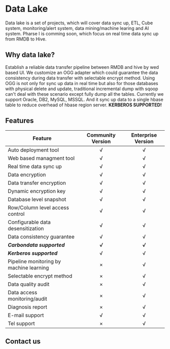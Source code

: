 # Data Lake
Data lake is a set of projects, which will cover data sync up, ETL, Cube system, monitoring/alert system, data mining/machine learing and AI system. Pharse I is comming soon, which focus on real time data sync up from RMDB to Hive.

## Why data lake?
Establish a reliable data transfer pipeline between RMDB and hive by wed based UI. We customize an OGG adapter which could guarantee the data consistency during data transfer with selectable encrypt method. Using OGG is not only for sync up data in real time but also for those databases with physical delete and update, traditional incremental dump with sqoop can't deal with these scenario except fully dump all the tables. Currently we support Oracle, DB2, MySQL, MSSQL. And it sync up data to a single hbase table to reduce overhead of hbase region server.  **KERBEROS SUPPORTED!**

## Features

| Feature        | Community Version | Enterprise Version  |
| ------------- |:-------------:| :-----:|
| Auto deployment tool|√|√|
| Web based managment tool|√|√|
| Real time data sync up|√|√|
| Data encryption|√|√|
| Data transfer encryption|√|√|
| Dynamic encryption key|√|√|
| Database level snapshot|√|√|
| Row/Column level access control|√|√|
| Configurable data desensitization|√|√|
| Data consistency guarantee|√|√|
| ***Carbondata supported***|***√***|***√***|
| ***Kerberos supported***|√|√|
| Pipeline monitoring by machine learning|×|√|
| Selectable encrypt method|×|√|
| Data quality audit|×|√|
| Data access monitoring/audit|×|√|
| Diagnosis report|×|√|
| E-mail support|√|√|
| Tel support|×|√|

## Contact us
